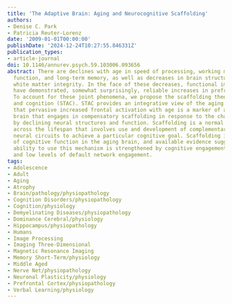 ```yaml
---
title: 'The Adaptive Brain: Aging and Neurocognitive Scaffolding'
authors:
- Denise C. Park
- Patricia Reuter-Lorenz
date: '2009-01-01T00:00:00'
publishDate: '2024-12-24T10:27:55.846331Z'
publication_types:
- article-journal
doi: 10.1146/annurev.psych.59.103006.093656
abstract: There are declines with age in speed of processing, working memory, inhibitory
  function, and long-term memory, as well as decreases in brain structure size and
  white matter integrity. In the face of these decreases, functional imaging studies
  have demonstrated, somewhat surprisingly, reliable increases in prefrontal activation.
  To account for these joint phenomena, we propose the scaffolding theory of aging
  and cognition (STAC). STAC provides an integrative view of the aging mind, suggesting
  that pervasive increased frontal activation with age is a marker of an adaptive
  brain that engages in compensatory scaffolding in response to the challenges posed
  by declining neural structures and function. Scaffolding is a normal process present
  across the lifespan that involves use and development of complementary, alternative
  neural circuits to achieve a particular cognitive goal. Scaffolding is protective
  of cognitive function in the aging brain, and available evidence suggests that the
  ability to use this mechanism is strengthened by cognitive engagement, exercise,
  and low levels of default network engagement.
tags:
- Adolescence
- Adult
- Aging
- Atrophy
- Brain/pathology/physiopathology
- Cognition Disorders/physiopathology
- Cognition/physiology
- Demyelinating Diseases/physiopathology
- Dominance Cerebral/physiology
- Hippocampus/physiopathology
- Humans
- Image Processing
- Imaging Three-Dimensional
- Magnetic Resonance Imaging
- Memory Short-Term/physiology
- Middle Aged
- Nerve Net/physiopathology
- Neuronal Plasticity/physiology
- Prefrontal Cortex/physiopathology
- Verbal Learning/physiology
---
```

